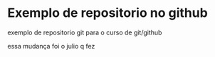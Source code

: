 # Exemplo de repositorio no github
exemplo de repositorio git para o curso de git/github

essa mudança foi o julio q fez
